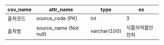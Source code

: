 | csv_name | attr_name              | type         | ex       |
| -------- | ---------------------- | ------------ | -------- |
| 출처코드     | source_code (PK)       | int          | 3        |
| 출처명      | source_name (Not null) | varchar(100) | 식품의약품안전처 |